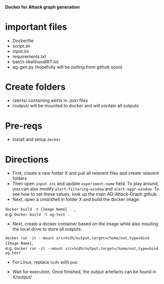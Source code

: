 #### Docker for Attack graph generation

# important files
- Dockerfile
- script.sh
- input.ini
- requirements.txt
- batch-likelihoodRIT.txt
- ag-gen.py (hopefully will be pulling from github soon)

# Create folders
- /alerts/ containing alerts in .json files
- /output/ will be mounted to docker and will contain all outputs

# Pre-reqs
- Install and setup `docker`

# Directions
- First, create a new folder X and pull all relavent files and create relavent folders
- Then open `input.ini` and update `experiment-name` field. To play around, you can also modify `alert-filtering-window` and `alert-aggr-window`. To see how to set these values, look up the main AD-Attack-Graph github.
- Next, open a cmd/shell in folder X and build the docker image:

`docker build -t {Image Name} . `, \
e.g. `docker build -t ag-test .`

- Next, create a docker container based on the image while also mouting the local drive to store all outputs:

`docker run -it --mount src=%cd%/output,target=/home/out,type=bind {Image Name}`, \
e.g. `docker run -it --mount src=%cd%/output,target=/home/out,type=bind ag-test`

* For Linux, replace `%cd%` with `pwd`.

- Wait for execution. Once finished, the output artefacts can be found in X/output/  
